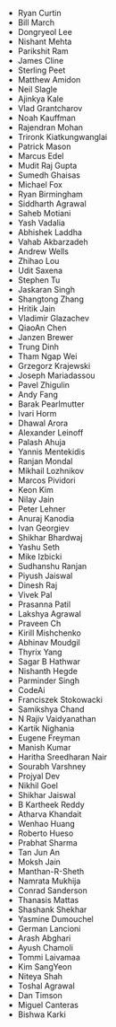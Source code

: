  - Ryan Curtin
 - Bill March
 - Dongryeol Lee
 - Nishant Mehta
 - Parikshit Ram
 - James Cline
 - Sterling Peet
 - Matthew Amidon
 - Neil Slagle
 - Ajinkya Kale
 - Vlad Grantcharov
 - Noah Kauffman
 - Rajendran Mohan
 - Trironk Kiatkungwanglai
 - Patrick Mason
 - Marcus Edel
 - Mudit Raj Gupta
 - Sumedh Ghaisas
 - Michael Fox
 - Ryan Birmingham
 - Siddharth Agrawal
 - Saheb Motiani
 - Yash Vadalia
 - Abhishek Laddha
 - Vahab Akbarzadeh
 - Andrew Wells
 - Zhihao Lou
 - Udit Saxena
 - Stephen Tu
 - Jaskaran Singh
 - Shangtong Zhang
 - Hritik Jain
 - Vladimir Glazachev
 - QiaoAn Chen
 - Janzen Brewer
 - Trung Dinh
 - Tham Ngap Wei
 - Grzegorz Krajewski
 - Joseph Mariadassou
 - Pavel Zhigulin
 - Andy Fang
 - Barak Pearlmutter
 - Ivari Horm
 - Dhawal Arora
 - Alexander Leinoff
 - Palash Ahuja
 - Yannis Mentekidis
 - Ranjan Mondal
 - Mikhail Lozhnikov
 - Marcos Pividori
 - Keon Kim
 - Nilay Jain
 - Peter Lehner
 - Anuraj Kanodia
 - Ivan Georgiev
 - Shikhar Bhardwaj
 - Yashu Seth
 - Mike Izbicki
 - Sudhanshu Ranjan
 - Piyush Jaiswal
 - Dinesh Raj
 - Vivek Pal
 - Prasanna Patil
 - Lakshya Agrawal
 - Praveen Ch
 - Kirill Mishchenko
 - Abhinav Moudgil
 - Thyrix Yang
 - Sagar B Hathwar
 - Nishanth Hegde
 - Parminder Singh
 - CodeAi
 - Franciszek Stokowacki
 - Samikshya Chand
 - N Rajiv Vaidyanathan
 - Kartik Nighania
 - Eugene Freyman
 - Manish Kumar
 - Haritha Sreedharan Nair
 - Sourabh Varshney
 - Projyal Dev
 - Nikhil Goel
 - Shikhar Jaiswal
 - B Kartheek Reddy
 - Atharva Khandait
 - Wenhao Huang
 - Roberto Hueso
 - Prabhat Sharma
 - Tan Jun An
 - Moksh Jain
 - Manthan-R-Sheth
 - Namrata Mukhija
 - Conrad Sanderson
 - Thanasis Mattas
 - Shashank Shekhar
 - Yasmine Dumouchel
 - German Lancioni
 - Arash Abghari
 - Ayush Chamoli
 - Tommi Laivamaa
 - Kim SangYeon
 - Niteya Shah
 - Toshal Agrawal
 - Dan Timson
 - Miguel Canteras
 - Bishwa Karki

